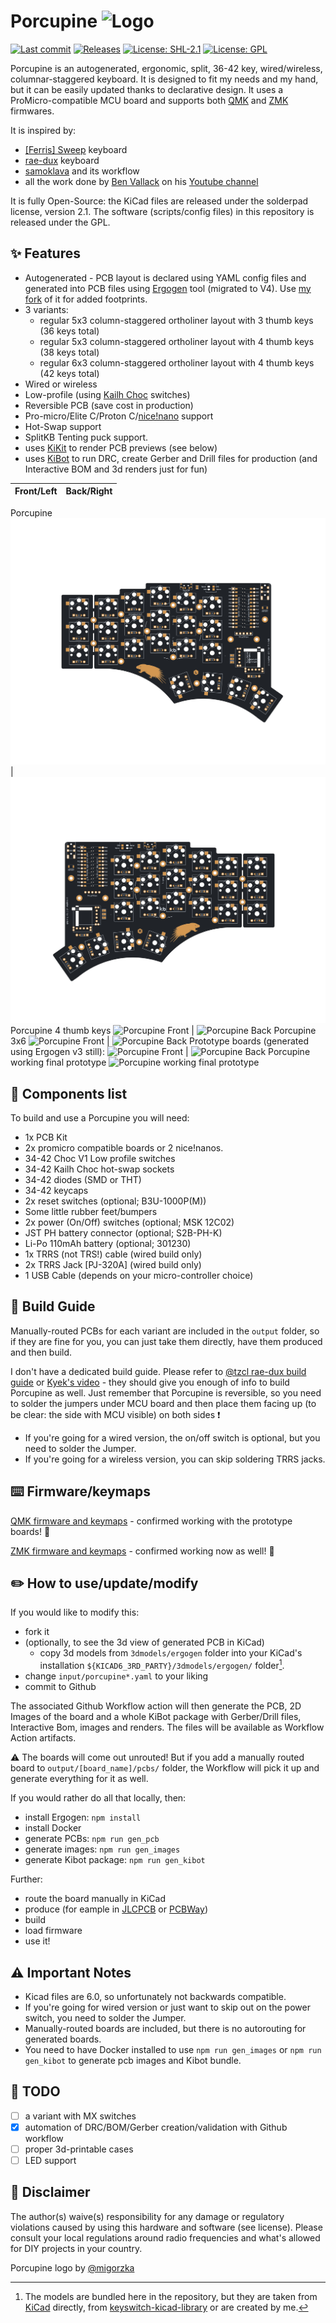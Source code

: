 # Porcupine ![Logo](images/porcupine_logo.png "Logo")

[![Last commit](https://img.shields.io/github/last-commit/anarion80/porcupine)](https://github.com/anarion80/porcupine/commits/main)
[![Releases](https://img.shields.io/github/v/release/anarion80/porcupine?include_prereleases&color=success)](https://github.com/anarion80/porcupine/releases)
[![License: SHL-2.1](https://img.shields.io/static/v1?label=license&message=SHL-2.1&color=success)](LICENSE)
[![License: GPL](https://img.shields.io/static/v1?label=license&message=GPL&color=success)](LICENSE)

Porcupine is an autogenerated, ergonomic, split, 36-42 key, wired/wireless, columnar-staggered keyboard. It is designed to fit my needs and my hand, but it can be easily updated thanks to declarative design.
It uses a ProMicro-compatible MCU board and supports both [QMK](https://qmk.fm/) and [ZMK](https://zmk.dev/) firmwares.

It is inspired by:

* [[Ferris] Sweep](https://github.com/davidphilipbarr/Sweep) keyboard
* [rae-dux](https://github.com/andrewjrae/rae-dux) keyboard
* [samoklava](https://github.com/soundmonster/samoklava) and its workflow
* all the work done by [Ben Vallack](https://github.com/benvallack) on his [Youtube channel](https://www.youtube.com/c/BenVallack)

It is fully Open-Source: the KiCad files are released under the solderpad license, version 2.1. The software (scripts/config files) in this repository is released under the GPL.

## :sparkles: Features

* Autogenerated - PCB layout is declared using YAML config files and generated into PCB files using [Ergogen](https://github.com/ergogen/ergogen) tool (migrated to V4).
Use [my fork](https://github.com/anarion80/ergogen) of it for added footprints.
* 3 variants:
  * regular 5x3 column-staggered ortholiner layout with 3 thumb keys (36 keys total)
  * regular 5x3 column-staggered ortholiner layout with 4 thumb keys (38 keys total)
  * regular 6x3 column-staggered ortholiner layout with 4 thumb keys (42 keys total)
* Wired or wireless
* Low-profile (using [Kailh Choc](http://www.kailh.com/en/Products/Ks/CS/) switches)
* Reversible PCB (save cost in production)
* Pro-micro/Elite C/Proton C/[nice!nano](https://nicekeyboards.com/nice-nano/) support
* Hot-Swap support
* SplitKB Tenting puck support.
* uses [KiKit](https://github.com/yaqwsx/KiKit) to render PCB previews (see below)
* uses [KiBot](https://github.com/INTI-CMNB/KiBot) to run DRC, create Gerber and Drill files for production (and Interactive BOM and 3d renders just for fun)

Front/Left | Back/Right
-|-
Porcupine
![Porcupine Front](images/porcupine-front.png) | ![Porcupine Back](images/porcupine-back.png)
Porcupine 4 thumb keys
![Porcupine Front](images/porcupine_4thumb_keys-front.png) | ![Porcupine Back](images/porcupine_4thumb_keys-back.png)
Porcupine 3x6
![Porcupine Front](images/porcupine_6x3-front.png) | ![Porcupine Back](images/porcupine_6x3-back.png)
Prototype boards (generated using Ergogen v3 still):
![Porcupine Front](images/porcupine_prototype_front.jpg) | ![Porcupine Back](images/porcupine_prototype_back.jpg)
Porcupine working final prototype
![Porcupine working final prototype](images/porcupine_prototype_final.jpg)

## :receipt: Components list

To build and use a Porcupine you will need:

* 1x PCB Kit
* 2x promicro compatible boards or 2 nice!nanos.
* 34-42 Choc V1 Low profile switches
* 34-42 Kailh Choc hot-swap sockets
* 34-42 diodes (SMD or THT)
* 34-42 keycaps
* 2x reset switches (optional; B3U-1000P(M))
* Some little rubber feet/bumpers
* 2x power (On/Off) switches (optional; MSK 12C02)
* JST PH battery connector (optional; S2B-PH-K)
* Li-Po 110mAh battery (optional; 301230)
* 1x TRRS (not TRS!) cable (wired build only)
* 2x TRRS Jack [PJ-320A] (wired build only)
* 1 USB Cable (depends on your micro-controller choice)

## :construction_worker: Build Guide

Manually-routed PCBs for each variant are included in the `output` folder, so if they are fine for you, you can just take them directly, have them produced and then build.

I don't have a dedicated build guide. Please refer to [@tzcl rae-dux build guide](https://www.tzcl.me/blog/rae-dux) or [Kyek's video](https://www.youtube.com/watch?v=fBPu7AyDtkM) -
they should give you enough of info to build Porcupine as well. Just remember that Porcupine is reversible, so you need to solder the jumpers under MCU board and then place them facing up (to be clear: the side with MCU visible) on both sides :exclamation:

* If you're going for a wired version, the on/off switch is optional, but you need to solder the Jumper.
* If you're going for a wireless version, you can skip soldering TRRS jacks.

## :keyboard: Firmware/keymaps

[QMK firmware and keymaps](https://github.com/anarion80/porcupine_qmk) - confirmed working with the prototype boards! :tada:

[ZMK firmware and keymaps](https://github.com/anarion80/zmk-config-porcupine) - confirmed working now as well! :tada:

## :pencil2: How to use/update/modify

If you would like to modify this:

* fork it
* (optionally, to see the 3d view of generated PCB in KiCad)
  * copy 3d models from `3dmodels/ergogen` folder into your KiCad's installation `${KICAD6_3RD_PARTY}/3dmodels/ergogen/` folder[^1].
* change `input/porcupine*.yaml` to your liking
* commit to Github

The associated Github Workflow action will then generate the PCB, 2D Images of the board and a whole KiBot package with Gerber/Drill files, Interactive Bom, images and renders.
The files will be available as Workflow Action artifacts.

:warning: The boards will come out unrouted! But if you add a manually routed board to `output/[board_name]/pcbs/` folder, the Workflow will pick it up and generate everything for it as well.

If you would rather do all that locally, then:

* install Ergogen: `npm install`
* install Docker
* generate PCBs: `npm run gen_pcb`
* generate images: `npm run gen_images`
* generate Kibot package: `npm run gen_kibot`

Further:

* route the board manually in KiCad
* produce (for eample in [JLCPCB](https://jlcpcb.com/) or [PCBWay](https://www.pcbway.com/))
* build
* load firmware
* use it!

## :warning: Important Notes

* Kicad files are 6.0, so unfortunately not backwards compatible.
* If you're going for wired version or just want to skip out on the power switch, you need to solder the Jumper.
* Manually-routed boards are included, but there is no autorouting for generated boards.
* You need to have Docker installed to use `npm run gen_images` or `npm run gen_kibot` to generate pcb images and Kibot bundle.

## :hammer: TODO

* [ ] a variant with MX switches
* [x] automation of DRC/BOM/Gerber creation/validation with Github workflow
* [ ] proper 3d-printable cases
* [ ] LED support

## :page_facing_up: Disclaimer

The author(s) waive(s) responsibility for any damage or regulatory violations caused by using this hardware and software (see license). Please consult your local regulations around radio frequencies and what's allowed for DIY projects in your country.

Porcupine logo by [@migorzka](https://www.instagram.com/migorzka/)

[^1]: The models are bundled here in the repository, but they are taken from [KiCad](https://www.kicad.org/) directly, from [keyswitch-kicad-library](https://github.com/perigoso/keyswitch-kicad-library) or are created by me.
